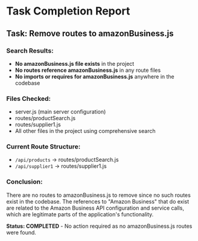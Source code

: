 # Task Completion Report

## Task: Remove routes to amazonBusiness.js

### Search Results:
- **No amazonBusiness.js file exists** in the project
- **No routes reference amazonBusiness.js** in any route files
- **No imports or requires for amazonBusiness.js** anywhere in the codebase

### Files Checked:
- server.js (main server configuration)
- routes/productSearch.js
- routes/supplier1.js
- All other files in the project using comprehensive search

### Current Route Structure:
- `/api/products` → routes/productSearch.js
- `/api/supplier1` → routes/supplier1.js

### Conclusion:
There are no routes to amazonBusiness.js to remove since no such routes exist in the codebase. The references to "Amazon Business" that do exist are related to the Amazon Business API configuration and service calls, which are legitimate parts of the application's functionality.

**Status: COMPLETED** - No action required as no amazonBusiness.js routes were found.
